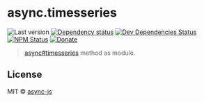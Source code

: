 # async.timesseries

![Last version](https://img.shields.io/github/tag/async-js/async.timesseries.svg?style=flat-square)
[![Dependency status](http://img.shields.io/david/async-js/async.timesseries.svg?style=flat-square)](https://david-dm.org/async-js/async.timesseries)
[![Dev Dependencies Status](http://img.shields.io/david/dev/async-js/async.timesseries.svg?style=flat-square)](https://david-dm.org/async-js/async.timesseries#info=devDependencies)
[![NPM Status](http://img.shields.io/npm/dm/async.timesseries.svg?style=flat-square)](https://www.npmjs.org/package/async.timesseries)
[![Donate](https://img.shields.io/badge/donate-paypal-blue.svg?style=flat-square)](https://paypal.me/kikobeats)

> [async#timesseries](https://github.com/async-js/async#async.timesseries) method as module.

## License

MIT © [async-js](https://github.com/async-js)
